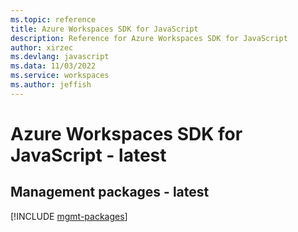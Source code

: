 ```yaml
---
ms.topic: reference
title: Azure Workspaces SDK for JavaScript
description: Reference for Azure Workspaces SDK for JavaScript
author: xirzec
ms.devlang: javascript
ms.data: 11/03/2022
ms.service: workspaces
ms.author: jeffish
---
```

# Azure Workspaces SDK for JavaScript - latest

## Management packages - latest
[!INCLUDE [mgmt-packages](workspaces-mgmt-index.md)]